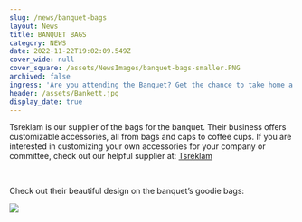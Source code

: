 ```yaml
---
slug: /news/banquet-bags
layout: News
title: BANQUET BAGS
category: NEWS
date: 2022-11-22T19:02:09.549Z
cover_wide: null
cover_square: /assets/NewsImages/banquet-bags-smaller.PNG
archived: false
ingress: 'Are you attending the Banquet? Get the chance to take home a goodiebag. The bags are filled with drinks, coupons and other flavorful items!'
header: /assets/Bankett.jpg
display_date: true
---
```


Tsreklam is our supplier of the bags for the banquet. Their business offers customizable accessories, all from bags and caps to coffee cups. If you are interested in customizing your own accessories for your company or committee, check out our helpful supplier at: [Tsreklam](https://www.tsreklam.se//)

<br />

Check out their beautiful design on the banquet’s goodie bags:

<div>
    <img src="/assets/NewsImages/banquet-bags.PNG" />
</div>

<br />
<br />
